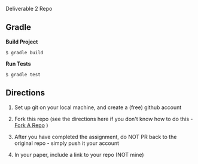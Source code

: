 Deliverable 2 Repo

## Gradle

**Build Project**

```
$ gradle build
```

**Run Tests**

```
$ gradle test
```

## Directions

1. Set up git on your local machine, and create a (free) github account

2. Fork this repo (see the directions here if you don't know how to do this - [Fork A Repo](https://help.github.com/articles/fork-a-repo/) )

3. After you have completed the assignment, do NOT PR back to the original repo - simply push it your account

4. In your paper, include a link to your repo (NOT mine)
